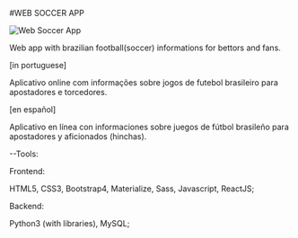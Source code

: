 #WEB SOCCER APP 

![Web Soccer App](https://lh3.googleusercontent.com/K3pUDY-Wv8155ocKPXBnekeASr5nLLd_G6aRwzUTgU4dV__gy5FG3KGlAS0lXNiADpFBOMkW5QU509EtApIYYA1KqOA822JZEA0U2E9rOCzQsAxoQxlMxczIPBpv244Qm_4fwHewWfURGhFbfywLfkk4llpRoJ3DjJ0YEXxCCWBlIP1Py622g_HZKcRvHRiHxkgo0VbnNQMp0zDNwFxVYGebnSYaKuwR-bc0s8utVxKZjBBKqECljPaxlP_XOmIMAn--0yWYf5aMvrXfiCU2Rmw-2xdH3EaBrtO0tuvMWtq_sLFFQ-OukqBn7V3nNFX6nUJ-d_MdFIw7LFnWryHxKq8sNOoQFA0HEKRwF8k2xbM08U-kCwxKtZEXtVi_loDjxu73KLg6tewm9YGfQb5oe_dVC4WBOxnB_HIE5WCf5rIRuBlmMRzjC_THrWKf1iSDiqGsV-xX44I_1J01mNMVUBPVWaSszYv3frs0nrmDDbyhm_Yx5scxWdNMN9cfD_7z9PTG-XIWafvqwwPAkWQb5TjgNUI2PtWHplM0tWARBRTm751vkwmBidgHO5aLn_ngBWZM-xyMZATZXXBJSmkKrFlUFvCTRjzMMNUyCtr8CzR6L35_ioayG6ylvLm-qkREyJRdKMk2k0Nx_Umq6QXPyfGPrmEmGUE=w887-h665-no)

Web app with brazilian football(soccer) informations for bettors and fans. 

[in portuguese]

Aplicativo online com informações sobre jogos de futebol brasileiro para apostadores e torcedores. 

[en español]

Aplicativo en línea con informaciones sobre juegos de fútbol brasileño para apostadores y aficionados (hinchas).

--Tools:

Frontend:

HTML5, CSS3, Bootstrap4, Materialize, Sass, Javascript, ReactJS; 

Backend: 

Python3 (with libraries), MySQL;

